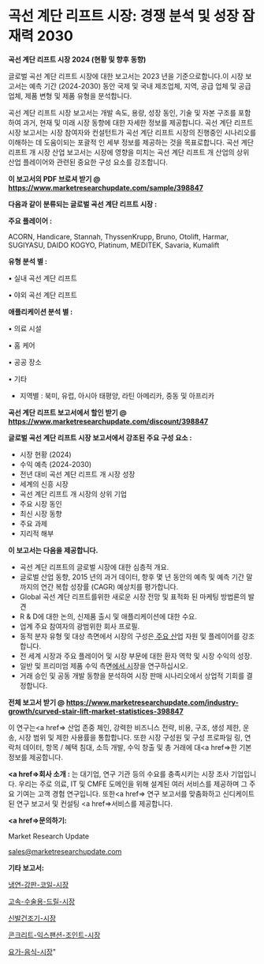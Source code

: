# 곡선 계단 리프트 시장: 경쟁 분석 및 성장 잠재력 2030

<strong>곡선 계단 리프트 시장 2024 (현황 및 향후 동향)</strong>

글로벌 곡선 계단 리프트 시장에 대한 보고서는 2023 년을 기준으로합니다.이 시장 보고서는 예측 기간 (2024-2030) 동안 국제 및 국내 제조업체, 지역, 공급 업체 및 공급 업체, 제품 변형 및 제품 유형을 분석합니다.

곡선 계단 리프트 시장 보고서는 개발 속도, 용량, 성장 동인, 기술 및 자본 구조를 포함하여 과거, 현재 및 미래 시장 동향에 대한 자세한 정보를 제공합니다. 곡선 계단 리프트 시장 보고서는 시장 참여자와 컨설턴트가 곡선 계단 리프트 시장의 진행중인 시나리오를 이해하는 데 도움이되는 포괄적 인 세부 정보를 제공하는 것을 목표로합니다. 곡선 계단 리프트 개 시장 산업 보고서는 시장에 영향을 미치는 곡선 계단 리프트 개 산업의 상위 산업 플레이어와 관련된 중요한 구성 요소를 강조합니다.



<strong>이 보고서의 PDF 브로셔 받기 @ <a href=https://www.marketresearchupdate.com/sample/398847>https://www.marketresearchupdate.com/sample/398847</a></strong>



<strong>다음과 같이 분류되는 글로벌 곡선 계단 리프트 시장 :</strong>



<strong>주요 플레이어 :</strong>

ACORN, Handicare, Stannah, ThyssenKrupp, Bruno, Otolift, Harmar, SUGIYASU, DAIDO KOGYO, Platinum, MEDITEK, Savaria, Kumalift



<strong>유형 분석 별 :</strong>

• 실내 곡선 계단 리프트

• 야외 곡선 계단 리프트



<strong>애플리케이션 분석 별 :</strong>

• 의료 시설

• 홈 케어

• 공공 장소

• 기타

<ul>
  <li>지역별 : 북미, 유럽, 아시아 태평양, 라틴 아메리카, 중동 및 아프리카</li>
</ul>


<strong>곡선 계단 리프트 보고서에서 할인 받기 @ <a href=https://www.marketresearchupdate.com/discount/398847>https://www.marketresearchupdate.com/discount/398847</a></strong>



<strong>글로벌 곡선 계단 리프트 시장 보고서에서 강조된 주요 구성 요소 :</strong>
<ul>
  <li>시장 현황 (2024)</li>
  <li>수익 예측 (2024-2030)</li>
  <li>전년 대비 곡선 계단 리프트 개 시장 성장</li>
  <li>세계의 신흥 시장</li>
  <li>곡선 계단 리프트 개 시장의 상위 기업</li>
  <li>주요 시장 동인</li>
  <li>최신 시장 동향</li>
  <li>주요 과제</li>
  <li>지리적 해부</li>
</ul>


<strong>이 보고서는 다음을 제공합니다.</strong>
<ul>
  <li>곡선 계단 리프트의 글로벌 시장에 대한 심층적 개요.</li>
  <li>글로벌 산업 동향, 2015 년의 과거 데이터, 향후 몇 년 동안의 예측 및 예측 기간 말까지의 연간 복합 성장률 (CAGR) 예상치를 평가합니다.</li>
  <li>Global 곡선 계단 리프트를위한 새로운 시장 전망 및 표적화 된 마케팅 방법론의 발견</li>
  <li>R &amp; D에 대한 논의, 신제품 출시 및 애플리케이션에 대한 수요.</li>
  <li>업계 주요 참여자의 광범위한 회사 프로필.</li>
  <li>동적 분자 유형 및 대상 측면에서 시장의 구성은<a href=> 주요 산</a>업 자원 및 플레이어를 강조합니다.</li>
  <li>전 세계 시장과 주요 플레이어 및 시장 부문에 대한 환자 역학 및 시장 수익의 성장.</li>
  <li>일반 및 프리미엄 제품 수익 측면<a href=>에서 시</a>장을 연구하십시오.</li>
  <li>거래 승인 및 공동 개발 동향을 분석하여 시장 판매 시나리오에서 상업적 기회를 결정합니다.</li>
</ul>



<strong>전체 보고서 받기 @ <a href=https://www.marketresearchupdate.com/industry-growth/curved-stair-lift-market-statistices-398847>https://www.marketresearchupdate.com/industry-growth/curved-stair-lift-market-statistices-398847</a></strong>

이 연구는<a href=> 산업 존중</a> 체인, 강력한 비즈니스 전략, 비용, 구조, 생성 제한, 운송, 시장 범위 및 제한 사용률을 통합합니다. 또한 시장 구성원 및 구성 프로파일 링, 연락처 데이터, 항목 / 혜택 침대, 소득 개발, 수익 창출 및 총 거래에 대<a href=>한 기본 </a>정보를 제공합니다.



<strong><a href=>회사 소</a>개 :</strong>
는 대기업, 연구 기관 등의 수요를 충족시키는 시장 조사 기업입니다. 우리는 주로 의료, IT 및 CMFE 도메인을 위해 설계된 여러 서비스를 제공하며 그 주요 기여는 고객 경험 연구입니다. 또한<a href=> 연구 보</a>고서를 맞춤화하고 신디케이트 된 연구 보고서 및 컨설팅 <a href=>서비스</a>를 제공합니다.



<strong><a href=>문의하기:</a></strong>

Market Research Update

sales@marketresearchupdate.com



<strong>기타 보고서:</strong>

<a href=https://www.linkedin.com/pulse/냉연-강판-코일-시장-현재-및-미래-성장-2029-trend-tracking-tips-360-analysis/>냉연-강판-코일-시장</a>

<a href=https://www.linkedin.com/pulse/고속-수술용-드릴-시장-경쟁-분석-및-성장-잠재력-2029-data-dive-diaries-24-analysis-8pb2f/>고속-수술용-드릴-시장</a>

<a href=https://www.linkedin.com/pulse/신발건조기-시장-규모-및-성장-2023-market-matrix-musings-analysis-aledf/>신발건조기-시장</a>

<a href=https://www.linkedin.com/pulse/콘크리트-익스팬션-조인트-시장-진입-전략-및-위험-평가2030년-market-matrix-musings-analysis-3bdqf/>콘크리트-익스팬션-조인트-시장</a>

<a href=https://www.linkedin.com/pulse/요가-음식-시장-규모-및-성장-2023-survey-spotlight-pro-24-analysis-zgp5f/>요가-음식-시장</a>"
